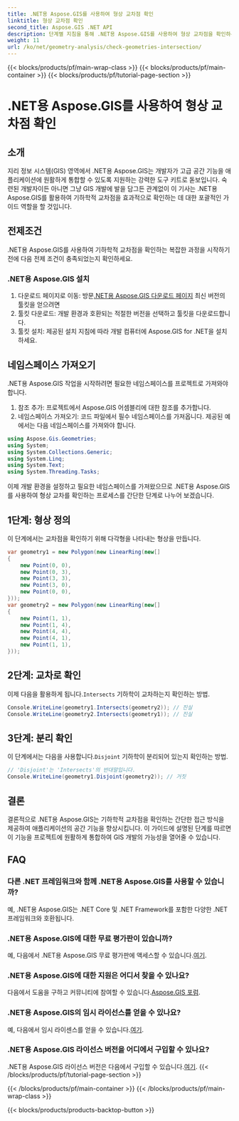 ```yaml
---
title: .NET용 Aspose.GIS를 사용하여 형상 교차점 확인
linktitle: 형상 교차점 확인
second_title: Aspose.GIS .NET API
description: 단계별 지침을 통해 .NET용 Aspose.GIS를 사용하여 형상 교차점을 확인하는 방법을 알아보세요. 손쉽게 GIS 개발을 향상하세요.
weight: 11
url: /ko/net/geometry-analysis/check-geometries-intersection/
---
```


{{< blocks/products/pf/main-wrap-class >}}
{{< blocks/products/pf/main-container >}}
{{< blocks/products/pf/tutorial-page-section >}}

# .NET용 Aspose.GIS를 사용하여 형상 교차점 확인

## 소개
지리 정보 시스템(GIS) 영역에서 .NET용 Aspose.GIS는 개발자가 고급 공간 기능을 애플리케이션에 원활하게 통합할 수 있도록 지원하는 강력한 도구 키트로 돋보입니다. 숙련된 개발자이든 아니면 그냥 GIS 개발에 발을 담그든 관계없이 이 기사는 .NET용 Aspose.GIS를 활용하여 기하학적 교차점을 효과적으로 확인하는 데 대한 포괄적인 가이드 역할을 할 것입니다.
## 전제조건
.NET용 Aspose.GIS를 사용하여 기하학적 교차점을 확인하는 복잡한 과정을 시작하기 전에 다음 전제 조건이 충족되었는지 확인하세요.
### .NET용 Aspose.GIS 설치
1.  다운로드 페이지로 이동: 방문[.NET용 Aspose.GIS 다운로드 페이지](https://releases.aspose.com/gis/net/) 최신 버전의 툴킷을 얻으려면
2. 툴킷 다운로드: 개발 환경과 호환되는 적절한 버전을 선택하고 툴킷을 다운로드합니다.
3. 툴킷 설치: 제공된 설치 지침에 따라 개발 컴퓨터에 Aspose.GIS for .NET을 설치하세요.

## 네임스페이스 가져오기
.NET용 Aspose.GIS 작업을 시작하려면 필요한 네임스페이스를 프로젝트로 가져와야 합니다.
1. 참조 추가: 프로젝트에서 Aspose.GIS 어셈블리에 대한 참조를 추가합니다.
2. 네임스페이스 가져오기: 코드 파일에서 필수 네임스페이스를 가져옵니다. 제공된 예에서는 다음 네임스페이스를 가져와야 합니다.
```csharp
using Aspose.Gis.Geometries;
using System;
using System.Collections.Generic;
using System.Linq;
using System.Text;
using System.Threading.Tasks;
```

이제 개발 환경을 설정하고 필요한 네임스페이스를 가져왔으므로 .NET용 Aspose.GIS를 사용하여 형상 교차를 확인하는 프로세스를 간단한 단계로 나누어 보겠습니다.
## 1단계: 형상 정의
이 단계에서는 교차점을 확인하기 위해 다각형을 나타내는 형상을 만듭니다.
```csharp
var geometry1 = new Polygon(new LinearRing(new[]
{
    new Point(0, 0),
    new Point(0, 3),
    new Point(3, 3),
    new Point(3, 0),
    new Point(0, 0),
}));
var geometry2 = new Polygon(new LinearRing(new[]
{
    new Point(1, 1),
    new Point(1, 4),
    new Point(4, 4),
    new Point(4, 1),
    new Point(1, 1),
}));
```
## 2단계: 교차로 확인
 이제 다음을 활용하게 됩니다.`Intersects` 기하학이 교차하는지 확인하는 방법.
```csharp
Console.WriteLine(geometry1.Intersects(geometry2)); // 진실
Console.WriteLine(geometry2.Intersects(geometry1)); // 진실
```
## 3단계: 분리 확인
 이 단계에서는 다음을 사용합니다.`Disjoint` 기하학이 분리되어 있는지 확인하는 방법.
```csharp
// 'Disjoint'는 'Intersects'의 반대말입니다.
Console.WriteLine(geometry1.Disjoint(geometry2)); // 거짓
```

## 결론
결론적으로 .NET용 Aspose.GIS는 기하학적 교차점을 확인하는 간단한 접근 방식을 제공하여 애플리케이션의 공간 기능을 향상시킵니다. 이 가이드에 설명된 단계를 따르면 이 기능을 프로젝트에 원활하게 통합하여 GIS 개발의 가능성을 열어줄 수 있습니다.
## FAQ
### 다른 .NET 프레임워크와 함께 .NET용 Aspose.GIS를 사용할 수 있습니까?
예, .NET용 Aspose.GIS는 .NET Core 및 .NET Framework를 포함한 다양한 .NET 프레임워크와 호환됩니다.
### .NET용 Aspose.GIS에 대한 무료 평가판이 있습니까?
 예, 다음에서 .NET용 Aspose.GIS 무료 평가판에 액세스할 수 있습니다.[여기](https://releases.aspose.com/).
### .NET용 Aspose.GIS에 대한 지원은 어디서 찾을 수 있나요?
 다음에서 도움을 구하고 커뮤니티에 참여할 수 있습니다.[Aspose.GIS 포럼](https://forum.aspose.com/c/gis/33).
### .NET용 Aspose.GIS의 임시 라이선스를 얻을 수 있나요?
 예, 다음에서 임시 라이센스를 얻을 수 있습니다.[여기](https://purchase.aspose.com/temporary-license/).
### .NET용 Aspose.GIS 라이선스 버전을 어디에서 구입할 수 있나요?
 .NET용 Aspose.GIS 라이선스 버전은 다음에서 구입할 수 있습니다.[여기](https://purchase.aspose.com/buy).
{{< /blocks/products/pf/tutorial-page-section >}}

{{< /blocks/products/pf/main-container >}}
{{< /blocks/products/pf/main-wrap-class >}}

{{< blocks/products/products-backtop-button >}}
